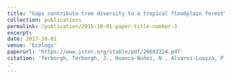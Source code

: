 ```yaml
---
title: "Gaps contribute tree diversity to a tropical floodplain forest"
collection: publications
permalink: /publication/2015-10-01-paper-title-number-3
excerpt: 
date: 2017-10-01
venue: 'Ecology'
paperurl: 'https://www.jstor.org/stable/pdf/26602224.pdf'
citation: 'Terborgh, Terborgh, J., Huanca-Nuñez, N., Alvarez-Loayza, P., Cornejo-Valverde, F. (2017). &quot;Gaps contribute tree diversity to a tropical floodplain forest.&quot; <i>Ecology</i>. 98: 2895-2903. doi:10.1002/ecy.1991
.'
---
```

